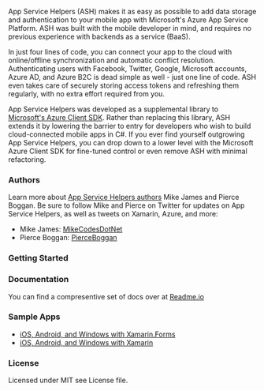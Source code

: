 App Service Helpers (ASH) makes it as easy as possible to add data storage and authentication to your mobile app with Microsoft's Azure App Service Platform. ASH was built with the mobile developer in mind, and requires no previous experience with backends as a service (BaaS).

In just four lines of code, you can connect your app to the cloud with online/offline synchronization and automatic conflict resolution. Authenticating users with Facebook, Twitter, Google, Microsoft accounts, Azure AD, and Azure B2C is dead simple as well - just one line of code. ASH even takes care of securely storing access tokens and refreshing them regularly, with no extra effort required from you.

App Service Helpers was developed as a supplemental library to [Microsoft's Azure Client SDK](https://www.nuget.org/packages/Microsoft.Azure.Mobile.Client/). Rather than replacing this library, ASH extends it by lowering the barrier to entry for developers who wish to build cloud-connected mobile apps in C#. If you ever find yourself outgrowing App Service Helpers, you can drop down to a lower level with the Microsoft Azure Client SDK for fine-tuned control or even remove ASH with minimal refactoring.

### Authors
Learn more about [App Service Helpers authors](https://ashlibrary.readme.io/docs/about#section-authors) Mike James and Pierce Boggan. Be sure to follow Mike and Pierce on Twitter for updates on App Service Helpers, as well as tweets on Xamarin, Azure, and more:

* Mike James: [MikeCodesDotNet](https://twitter.com/mikecodesdotnet)
* Pierce Boggan: [PierceBoggan](https://twitter.com/pierceboggan)

### Getting Started


### Documentation
You can find a compresentive set of docs over at [Readme.io](https://ashlibrary.readme.io/docs)

### Sample Apps
* [iOS, Android, and Windows with Xamarin.Forms](https://github.com/MikeCodesDotNet/Azure.Mobile/tree/forms-sample/Samples/Xamarin.Forms)
* [iOS, Android, and Windows with Xamarin]()


### License
Licensed under MIT see License file.
